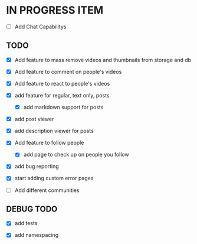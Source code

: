 # IN PROGRESS ITEM

- [ ] Add Chat Capabilitys

## TODO

- [x] Add feature to mass remove videos and thumbnails from storage and db

- [x] Add feature to comment on people's videos

- [x] Add feature to react to people's videos

- [x] add feature for regular, text only, posts
  - [x] add markdown support for posts

- [x] add post viewer

- [x] add description viewer for posts

- [x] Add feature to follow people
    - [x] add page to check up on people you follow

- [x] add bug reporting

- [x] start adding custom error pages

- [ ] Add different communities

## DEBUG TODO

- [x] add tests

- [x] add namespacing
